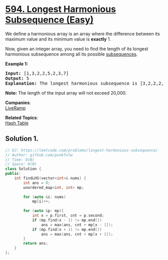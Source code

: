 # [594. Longest Harmonious Subsequence (Easy)](https://leetcode.com/problems/longest-harmonious-subsequence/)

<p>We define a harmonious array is an array where the difference between its maximum value and its minimum value is <b>exactly</b> 1.</p>

<p>Now, given an integer array, you need to find the length of its longest harmonious subsequence among all its possible <a href="https://en.wikipedia.org/wiki/Subsequence">subsequences</a>.</p>

<p><b>Example 1:</b><br>
</p><pre><b>Input:</b> [1,3,2,2,5,2,3,7]
<b>Output:</b> 5
<b>Explanation:</b> The longest harmonious subsequence is [3,2,2,2,3].
</pre>
<p></p>

<p><b>Note:</b>
The length of the input array will not exceed 20,000.
</p>



**Companies**:  
[LiveRamp](https://leetcode.com/company/liveramp)

**Related Topics**:  
[Hash Table](https://leetcode.com/tag/hash-table/)

## Solution 1.

```cpp
// OJ: https://leetcode.com/problems/longest-harmonious-subsequence/
// Author: github.com/punkfulw
// Time: O(N)
// Space: O(N)
class Solution {
public:
    int findLHS(vector<int>& nums) {
        int ans = 0;
        unordered_map<int, int> mp;
        
        for (auto &i: nums)
            mp[i]++;
        
        for (auto &p: mp){
            int x = p.first, cnt = p.second;
            if (mp.find(x - 1) != mp.end())
                ans = max(ans, cnt + mp[x - 1]);
            if (mp.find(x + 1) != mp.end())
                ans = max(ans, cnt + mp[x + 1]);
        }
        return ans;
    }
};
```
